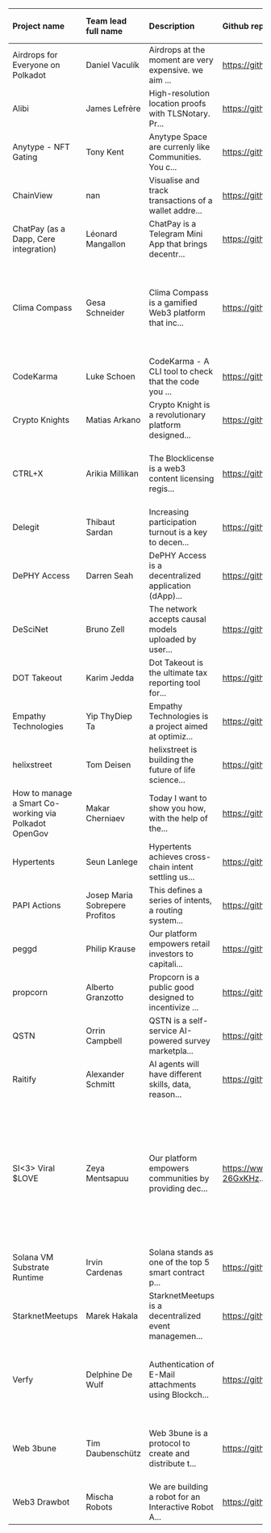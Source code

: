 | Project name                                          | Team lead full name            | Description                                           | Github repository                                     | Project demo (optional)                               | Link to slides                                        | Social media post                                     | Hacker comments to readers                            |   Number of hackers | Tech stack                                                                                                                                                   |
|:------------------------------------------------------|:-------------------------------|:------------------------------------------------------|:------------------------------------------------------|:------------------------------------------------------|:------------------------------------------------------|:------------------------------------------------------|:------------------------------------------------------|--------------------:|:-------------------------------------------------------------------------------------------------------------------------------------------------------------|
| Airdrops for Everyone on Polkadot                     | Daniel Vaculík                 | Airdrops at the moment are very expensive. we aim ... | https://github.com/RostislavLitovkin/AirdropsForEv... |                                                       |                                                       |                                                       |                                                       |                 2   | Rust, wasm, typescript, react                                                                                                                                |
| Alibi                                                 | James Lefrère                  | High-resolution location proofs with TLSNotary. Pr... | https://github.com/orgs/w3s-alibi/repositories        | https://havetorunthisbadboylocally.sorryaboutthat     | https://docs.google.com/presentation/d/1sT8KSk_zZ-... |                                                       | I just want the judges to all know that they look ... |                 2   | Rust, TypeScript, React.                                                                                                                                     |
| Anytype - NFT Gating                                  | Tony Kent                      | Anytype Space are currenly like Communities. You c... | https://github.com/AnthonyAkentiev/Web3Summit_Hack... | https://anytype.io                                    | https://docs.google.com/presentation/d/1_hwlBbFb36... |                                                       | Please read the README.md It has all instructions ... |                 1   | Golang, TypeScript                                                                                                                                           |
| ChainView                                             | nan                            | Visualise and track transactions of a wallet addre... | https://github.com/gedithejedi/chainview              | https://chain-view.vercel.app/                        | https://www.canva.com/design/DAGOe_VaGNI/M--Q61VEF... |                                                       |                                                       |                 1   | NEXT, and some api calls                                                                                                                                     |
| ChatPay (as a Dapp, Cere integration)                 | Léonard Mangallon              | ChatPay is a Telegram Mini App that brings decentr... | https://github.com/lmangall/chatpay_cere_feature      | https://t.me/chatpayapp_bot/chatpayapp                | https://docs.google.com/presentation/d/1CGZKZNb35V... | https://x.com/chatpay_app/status/18262110784323015... | It's all in the Readme. We believe ChatPay's appro... |                 3   | next.js                                                                                                                                                      |
| Clima Compass                                         | Gesa Schneider                 | Clima Compass is a gamified Web3 platform that inc... | https://github.com/mxber2022/Web3HackBerlin           |                                                       | https://docs.google.com/presentation/d/12wyW2Bnft6... |                                                       |                                                       |                 3   | Rootstock, Cere Network, Sepolia Testnet, goldsky subgraph, SQL, Nextjs, Langchain                                                                           |
| CodeKarma                                             | Luke Schoen                    | CodeKarma - A CLI tool to check that the code you ... | https://github.com/ltfschoen/CodeKarma                | https://github.com/ltfschoen/CodeKarma?tab=readme-... |                                                       |                                                       |                                                       |                 1   | deno                                                                                                                                                         |
| Crypto Knights                                        | Matias Arkano                  | Crypto Knight is a revolutionary platform designed... | https://github.com/arkanoeth/CKweb3summit             |                                                       |                                                       |                                                       | List of cryptos measured in bitcoin here:  https:/... |                 3   | Solidity, Next,js                                                                                                                                            |
| CTRL+X                                                | Arikia Millikan                | The Blocklicense is a web3 content licensing regis... | https://github.com/Arikia/ctrl-x                      |                                                       | https://docs.google.com/presentation/d/1q1j6W8yQc5... |                                                       |                                                       |                 4   | NextJS ,Typescript, Blink (Solana), Phantom Wallet                                                                                                           |
| Delegit                                               | Thibaut Sardan                 | Increasing participation turnout is a key to decen... | https://github.com/delegit-xyz/dashboard              |                                                       | https://docs.google.com/presentation/d/1SWbxKM9O3H... |                                                       |                                                       |                 4   | TS, React, Papi, DotConnect                                                                                                                                  |
| DePHY Access                                          | Darren Seah                    | DePHY Access is a decentralized application (dApp)... | https://github.com/jasl/blockspace-hackathon-2024     | https://drive.google.com/file/d/175yXF5hHe_JqPTLDF... |                                                       |                                                       |                                                       |                 3   | Ollama, EVM Pallet, dephy messaging layer, DePHY ID, Solidity?                                                                                               |
| DeSciNet                                              | Bruno Zell                     | The network accepts causal models uploaded by user... | https://github.com/BrunoZell/DeSciNet                 | https://no-demo.wtf                                   |                                                       |                                                       |                                                       |                 1   | F#, Structured Causal Models (Judea Pearl)                                                                                                                   |
| DOT Takeout                                           | Karim Jedda                    | Dot Takeout is the ultimate tax reporting tool for... | https://github.com/KarimJedda/takeout/                | https://dottakeout.xyz                                | https://docs.google.com/presentation/d/1--9A0csRwv... | https://x.com/KarimJDDA/status/1825997453415309438    | Demo not working 100% online, locally it's fine       |                 2   | Python, Flask, React                                                                                                                                         |
| Empathy Technologies                                  | Yip ThyDiep Ta                 | Empathy Technologies is a project aimed at optimiz... | https://github.com/JanetMo/empathy-technologies       | https://www.figma.com/design/Y8kZM8UnarhOteoPDy10v... | https://www.canva.com/design/DAGOd680kCE/CIw3fPEoW... | https://x.com/yipclouds/status/1826187394527191528... | Our team has 4 1st time hackers and 62.5% women ha... |                 8   | Python, Figma, C, GraphViz, Rust                                                                                                                             |
| helixstreet                                           | Tom Deisen                     | helixstreet is building the future of life science... | https://github.com/helixstreet/helixstreet-node       | https://helixstreet.io                                |                                                       |                                                       | In this hackathon I only was active on the parathr... |                 1   | substrate / frame / zombienet                                                                                                                                |
| How to manage a Smart Co-working via Polkadot OpenGov | Makar Cherniaev                | Today I want to show you how, with the help of the... | https://github.com/nakata5321/robonomics/tree/hack... |                                                       | https://docs.google.com/presentation/d/1cboIxpV20K... |                                                       |                                                       |                 4   | Polkadot, Robonomics, IPFS, Home Assistant                                                                                                                   |
| Hypertents                                            | Seun Lanlege                   | Hypertents achieves cross-chain intent settling us... | https://github.com/jak-pan/hypertents                 | https://hackmd.io/WLU6CpxeSrix_m0ZiVJ0bg              | https://hackmd.io/@Lederstrumpf/hypertents-present... |                                                       | Figma: https://www.figma.com/board/YhVJxDd6Eepw70U... |                 5   | Hyperbridge, Solidity, Ethers, React                                                                                                                         |
| PAPI Actions                                          | Josep Maria Sobrepere Profitos | This defines a series of intents, a routing system... | https://github.com/polkadot-api/web3-blockspace-ac... | https://web3-blockspace-actions.vercel.app/           |                                                       |                                                       |                                                       |                 4   | Polkadot API, React, RxJS                                                                                                                                    |
| peggd                                                 | Philip Krause                  | Our platform empowers retail investors to capitali... | https://github.com/phipsae/peggd                      | https://peggd.vercel.app/                             | https://www.canva.com/design/DAGOakrdDGE/WqRK5eQOy... |                                                       |                                                       |                 2   | Backend Solidity, Front end Wagmi & VIEM                                                                                                                     |
| propcorn                                              | Alberto Granzotto              | Propcorn is a public good designed to incentivize ... | https://github.com/deeecent/propcorn/                 | https://propcorn.deeecent.website/                    |                                                       | https://x.com/vrde/status/1826210786567418327         | There are many funding platforms out there: gitcoi... |                 2.5 | HardHat, react, wagmi                                                                                                                                        |
| QSTN                                                  | Orrin Campbell                 | QSTN is a self-service AI-powered survey marketpla... | https://github.com/QSTN-US/Solana-QSTN-v2             | https://testnet.qstnus.com                            | https://docsend.com/view/yj4eyq73rqrvnnga             |                                                       | QSTN employs smart contracts for the automated dis... |                 5   | Typescript, Rust, CSS, Javascript                                                                                                                            |
| Raitify                                               | Alexander Schmitt              | Al agents will have different skills, data, reason... | https://github.com/csmarc/raitify                     |                                                       | https://docs.google.com/presentation/d/1cqw4-dAiPZ... | https://x.com/AlexanderSch_/status/182621104204245... |                                                       |                 4   | solana                                                                                                                                                       |
| SI<3> Viral $LOVE                                     | Zeya Mentsapuu                 | Our platform empowers communities by providing dec... | https://www.canva.com/design/DAGON34SPbA/m-26GxKHz... | https://www.canva.com/design/DAGON34SPbA/m-26GxKHz... | https://www.canva.com/design/DAGON34SPbA/m-26GxKHz... | https://x.com/kseniastarkams/status/18261984806263... | We are presenting an economic concept within a Web... |                 9   | Microservices architecture Backend: Java or Rust Frontend: React Native or Flutter PostgreSQL or Mongo, Web3.js, Polkadot SDK Livepeer and more integrations |
| Solana VM Substrate Runtime                           | Irvin Cardenas                 | Solana stands as one of the top 5 smart contract p... | https://github.com/kpatch                             |                                                       | https://docs.google.com/presentation/d/1oFYzRXj6Ia... | https://x.com/irvinxyz/status/1826214517165969699?    | The README will have the breakdown of all the modi... |                 1   | Solana / SVM repository, Polkadot SDK / Substrate                                                                                                            |
| StarknetMeetups                                       | Marek Hakala                   | StarknetMeetups is a decentralized event managemen... | https://github.com/afterrootq/starknetmeetups         |                                                       | https://docs.google.com/presentation/d/1k5P0kjDVum... |                                                       | https://www.figma.com/design/i2LgTWsdGFteHegKbEjv2... |                 2   | Cairo, typescript                                                                                                                                            |
| Verfy                                                 | Delphine De Wulf               | Authentication of E-Mail attachments using Blockch... | https://github.com/marlykiwi/verfy                    |                                                       |                                                       |                                                       |                                                       |                 5   | React, Vite, Wagmi, Viem, TypeScript, Solidity, Hardhat, Sepolia Testnet                                                                                     |
| Web 3bune                                             | Tim Daubenschütz               | Web 3bune is a protocol to create and distribute t... | https://github.com/deeecent/web3bune                  | https://web3bune.deeecent.website/                    | https://docs.google.com/presentation/d/1qoHMshbTk0... | https://x.com/timdaub/status/1826209663731318981      | Kiwi News integration on GitHub: https://github.co... |                 3   | JavaScript, Solidity, Hardhat, Farcaster Frames, Kiwi News                                                                                                   |
| Web3 Drawbot                                          | Mischa Robots                  | We are building a robot for an Interactive Robot A... | https://github.com/mischa-robots/drawbot-symmetry-... | https://www.instagram.com/mischa.ai/                  | https://docs.google.com/presentation/d/1sJA1RIzh0g... |                                                       | https://www.youtube.com/@mischa-ai                    |                 2   | Jetson Nano, Rust, html, js, css, NMKR Api                                                                                                                   |
